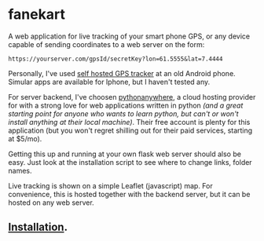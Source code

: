 # fanekart
A web application for live tracking of your smart phone GPS, or any device capable of sending coordinates to a web server on the form: 
```
https://yourserver.com/gpsId/secretKey?lon=61.5555&lat=7.4444 
```
Personally, I've used [self hosted GPS tracker](https://play.google.com/store/apps/details?id=fr.herverenault.selfhostedgpstracker) at an old Android phone. Simular apps are available for Iphone, but I haven't tested any. 

For server backend, I've choosen [pythonanywhere](https://www.pythonanywhere.com), a cloud hosting provider for with a strong love for web applications written in python *(and a great starting point for anyone who wants to learn python, but can't or won't install anything at their local machine)*. Their free account is plenty for this application (but you won't regret shilling out for their paid services, starting at $5/mo). 

Getting this up and running at your own flask web server should also be easy. Just look at the installation script to see where to change links, folder names. 

Live tracking is shown on a simple Leaflet (javascript) map. For convenience, this is hosted together with the backend server, but it can be hosted on any web server. 

## [Installation](https://github.com/LtGlahn/fanekart/blob/master/install.md). 